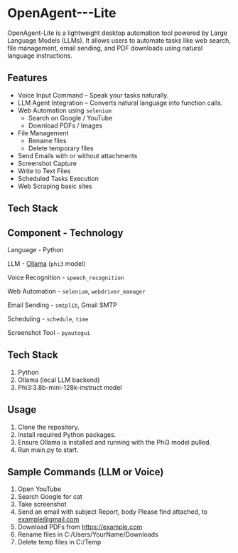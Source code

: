 # OpenAgent---Lite
OpenAgent-Lite is a lightweight desktop automation tool powered by Large Language Models (LLMs). It allows users to automate tasks like web search, file management, email sending, and PDF downloads using natural language instructions.


## Features
- Voice Input Command – Speak your tasks naturally.
- LLM Agent Integration – Converts natural language into function calls.
- Web Automation using `selenium`
  - Search on Google / YouTube
  - Download PDFs / Images
- File Management
  - Rename files
  - Delete temporary files
- Send Emails with or without attachments
- Screenshot Capture
- Write to Text Files
- Scheduled Tasks Execution
- Web Scraping basic sites

  
## Tech Stack
 Component        -        Technology                  
---------------------------------------------------------------------
 Language         -         Python  
 
 LLM          -            [Ollama](https://ollama.com/) (`phi3` model) 
 
 Voice Recognition       -       `speech_recognition`   
 
 Web Automation        -       `selenium`, `webdriver_manager` 
 
 Email Sending         -       `smtplib`, Gmail SMTP  
 
 Scheduling          -       `schedule`, `time` 
 
 Screenshot Tool        -      `pyautogui`                 


## Tech Stack
1. Python
2. Ollama (local LLM backend)
3. Phi3:3.8b-mini-128k-instruct model


## Usage
1. Clone the repository.
2. Install required Python packages.
3. Ensure Ollama is installed and running with the Phi3 model pulled.
4. Run main.py to start.


## Sample Commands (LLM or Voice)

1. Open YouTube
2. Search Google for cat 
3. Take screenshot
4. Send an email with subject Report, body Please find attached, to example@gmail.com
5. Download PDFs from https://example.com
6. Rename files in C:/Users/YourName/Downloads
7. Delete temp files in C:/Temp

